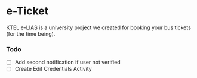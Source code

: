 # e-Ticket

KTEL e-LIAS is a university project we created for booking your bus tickets (for the time being).

### Todo

- [ ] Add second notification if user not verified
- [ ] Create Edit Credentials Activity